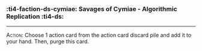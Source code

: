 ### :ti4-faction-ds-cymiae: __Savages of Cymiae - Algorithmic Replication__ :ti4-ds:

---

<span style="font-variant:small-caps;">Action</span>: Choose 1 action card from the action card discard pile and add it to your hand. 
Then, purge this card.
